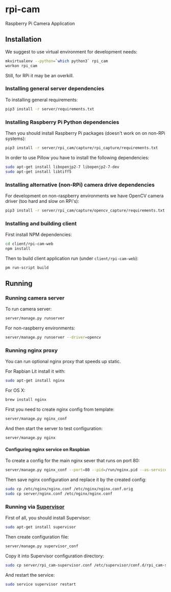 rpi-cam
=======

Raspberry Pi Camera Application

Installation
------------

We suggest to use virtual environment for development needs:

```sh
mkvirtualenv --python=`which python3` rpi_cam
workon rpi_cam
```

Still, for RPi it may be an overkill.

### Installing general server dependencies

To installing general requirements:

```sh
pip3 install -r server/requirements.txt
```

### Installing Raspberry Pi Python dependencies

Then you should install Raspberry Pi packages (doesn't work on on non-RPi systems):

```sh
pip3 install -r server/rpi_cam/capture/rpi_capture/requirements.txt
```

In order to use Pillow you have to install the following dependencies:

```sh
sudo apt-get install libopenjp2-7 libopenjp2-7-dev
sudo apt-get install libtiff5
```

### Installing alternative (non-RPi) camera drive dependencies

For development on non-raspberry environments we have OpenCV camera driver (too hard and slow on RPi's):

```sh
pip3 install -r server/rpi_cam/capture/opencv_capture/requirements.txt
```

### Installing and building client

First install NPM dependencies:

```sh
cd client/rpi-cam-web
npm install
```

Then to build client application run (under `client/rpi-cam-web`):

```sh
pm run-script build
```

Running
-------

### Running camera server

To run camera server:

```sh
server/manage.py runserver
```

For non-raspberry environments:

```sh
server/manage.py runserver --driver=opencv
```

### Running nginx proxy

You can run optional nginx proxy that speeds up static.

For Rapbian Lit install it with:

```sh
sudo apt-get install nginx
```

For OS X:

```sh
brew install nginx
```

First you need to create nginx config from template:

```sh
server/manage.py nginx_conf
```

And then start the server to test configuration:

```sh
server/manage.py nginx
```

#### Configuring nginx service on Raspbian

To create a config for the main nginx sever that runs on port 80:

```sh
server/manage.py nginx_conf --port=80 --pid=/run/nginx.pid --as-service
```

Then save nginx configuration and replace it by the created config:

```sh
sudo cp /etc/nginx/nginx.conf /etc/nginx/nginx.conf.orig
sudo cp server/nginx.conf /etc/nginx/nginx.conf
```

### Running via [Supervisor](http://supervisord.org/)

First of all, you should install Supervisor:

```sh
sudo apt-get install supervisor
```

Then create configuration file:

```sh
server/manage.py supervisor_conf
```

Copy it into Supervisor configuration directory:

```sh
sudo cp server/rpi_cam-supervisor.conf /etc/supervisor/conf.d/rpi_cam-supervisor.conf
```

And restart the service:

```sh
sudo service supervisor restart
```
